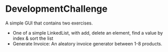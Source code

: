 # DevelopmentChallenge

A simple GUI that contains two exercises.

- One of a simple LinkedList, with add, delete an element, find a value by index & sort the list
- Generate Invoice: An aleatory invoice generator between 1-8 products.
